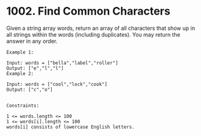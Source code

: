 # 1002. Find Common Characters

Given a string array words, return an array of all characters that show up in all strings within the words (including duplicates). You may return the answer in any order.

```
Example 1:

Input: words = ["bella","label","roller"]
Output: ["e","l","l"]
Example 2:

Input: words = ["cool","lock","cook"]
Output: ["c","o"]


Constraints:

1 <= words.length <= 100
1 <= words[i].length <= 100
words[i] consists of lowercase English letters.
```